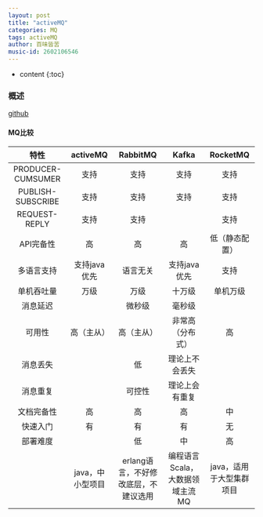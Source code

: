 ```yaml
---
layout: post
title: "activeMQ"
categories: MQ
tags: activeMQ
author: 百味皆苦
music-id: 2602106546
---
```


* content
{:toc}
### 概述

[github](https://github.com/BaiWeiJieKu/MK-rabbitmq)

#### MQ比较

|        特性         |  activeMQ  |       RabbitMQ        |        Kafka        |    RocketMQ    |
| :---------------: | :--------: | :-------------------: | :-----------------: | :------------: |
| PRODUCER-CUMSUMER |     支持     |          支持           |         支持          |       支持       |
| PUBLISH-SUBSCRIBE |     支持     |          支持           |         支持          |       支持       |
|   REQUEST-REPLY   |     支持     |          支持           |                     |       支持       |
|      API完备性       |     高      |           高           |          高          |    低（静态配置）     |
|       多语言支持       |  支持java优先  |         语言无关          |      支持java优先       |       支持       |
|       单机吞吐量       |     万级     |          万级           |         十万级         |      单机万级      |
|       消息延迟        |            |          微秒级          |         毫秒级         |                |
|        可用性        |   高（主从）    |         高（主从）         |      非常高（分布式）       |       高        |
|       消息丢失        |            |           低           |       理论上不会丢失       |                |
|       消息重复        |            |          可控性          |       理论上会有重复       |                |
|       文档完备性       |     高      |           高           |          高          |       中        |
|       快速入门        |     有      |           有           |          有          |       无        |
|       部署难度        |            |           低           |          中          |       高        |
|                   | java，中小型项目 | erlang语言，不好修改底层，不建议选用 | 编程语言Scala，大数据领域主流MQ | java，适用于大型集群项目 |



